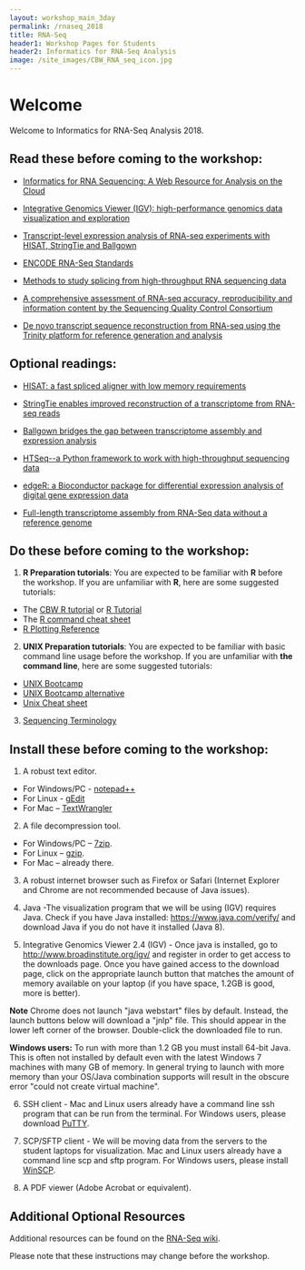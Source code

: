 ```yaml
---
layout: workshop_main_3day
permalink: /rnaseq_2018
title: RNA-Seq
header1: Workshop Pages for Students
header2: Informatics for RNA-Seq Analysis
image: /site_images/CBW_RNA_seq_icon.jpg
---
```

# Welcome <a id="welcome"></a>

Welcome to Informatics for RNA-Seq Analysis 2018.  

## Read these before coming to the workshop:

* [Informatics for RNA Sequencing: A Web Resource for Analysis on the Cloud](https://www.ncbi.nlm.nih.gov/pubmed/26248053)  

* [Integrative Genomics Viewer (IGV): high-performance genomics data visualization and exploration](http://www.ncbi.nlm.nih.gov/pubmed/22517427)

* [Transcript-level expression analysis of RNA-seq experiments with HISAT, StringTie and Ballgown](https://www.ncbi.nlm.nih.gov/pubmed/27560171)
  
* [ENCODE RNA-Seq Standards](https://genome.ucsc.edu/ENCODE/protocols/dataStandards/ENCODE_RNAseq_Standards_V1.0.pdf)
  
* [Methods to study splicing from high-throughput RNA sequencing data](http://www.ncbi.nlm.nih.gov/pubmed/24549677)  
  
* [A comprehensive assessment of RNA-seq accuracy, reproducibility and information content by the Sequencing Quality Control Consortium](http://www.ncbi.nlm.nih.gov/pubmed/25150838)

* [De novo transcript sequence reconstruction from RNA-seq using the Trinity platform for reference generation and analysis](http://www.nature.com/nprot/journal/v8/n8/full/nprot.2013.084.html)

## Optional readings:

* [HISAT: a fast spliced aligner with low memory requirements](https://www.ncbi.nlm.nih.gov/pubmed/25751142)  

* [StringTie enables improved reconstruction of a transcriptome from RNA-seq reads](https://www.ncbi.nlm.nih.gov/pubmed/25690850)  

* [Ballgown bridges the gap between transcriptome assembly and expression analysis](https://www.ncbi.nlm.nih.gov/pubmed/25748911)  

* [HTSeq--a Python framework to work with high-throughput sequencing data](https://www.ncbi.nlm.nih.gov/pubmed/25260700)  

* [edgeR: a Bioconductor package for differential expression analysis of digital gene expression data](https://www.ncbi.nlm.nih.gov/pubmed/19910308)  

* [Full-length transcriptome assembly from RNA-Seq data without a reference genome](http://www.nature.com/nbt/journal/v29/n7/abs/nbt.1883.html)  

## Do these before coming to the workshop:

1) **R Preparation tutorials**: You are expected to be familiar with **R** before the workshop. If you are unfamiliar with **R**, here are some suggested tutorials:  

* The [CBW R tutorial](http://bioinformatics-ca.github.io/CBW_R_Tutorial/) or [R Tutorial](http://www.cyclismo.org/tutorial/R/) 
* The [R command cheat sheet](https://github.com/bioinformaticsdotca/bioinformaticsdotca.github.io/blob/master/resources/R_Short-refcard.pdf)
* [R Plotting Reference](https://github.com/bioinformatics-ca/bioinformatics-ca.github.io/blob/master/resources/Plotting.Reference.ipynb)

2) **UNIX Preparation tutorials**: You are expected to be familiar with basic command line usage before the workshop. If you are unfamiliar with **the command line**, here are some suggested tutorials:   

* [UNIX Bootcamp](https://github.com/griffithlab/rnaseq_tutorial/wiki/Unix-Bootcamp)
* [UNIX Bootcamp alternative](http://rik.smith-unna.com/command_line_bootcamp/?id=9xnbkx6eaof) 
* [Unix Cheat sheet](http://www.rain.org/~mkummel/unix.html) 

3) [Sequencing Terminology](http://www.ncbi.nlm.nih.gov/projects/genome/glossary.shtml)

## Install these before coming to the workshop:

1) A robust text editor.   

* For Windows/PC - [notepad++](http://notepad-plus-plus.org/)  
* For Linux - [gEdit](http://projects.gnome.org/gedit/)  
* For Mac – [TextWrangler](http://www.barebones.com/products/textwrangler/download.html)

2) A file decompression tool.  

* For Windows/PC – [7zip](http://www.7-zip.org/).  
* For Linux – [gzip](http://www.gzip.org).   
* For Mac – already there.

3) A robust internet browser such as Firefox or Safari (Internet Explorer and Chrome are not recommended because of Java issues).

4) Java -The visualization program that we will be using (IGV) requires Java. Check if you have Java installed: https://www.java.com/verify/ and download Java if you do not have it installed (Java 8).

5) Integrative Genomics Viewer 2.4 (IGV) - Once java is installed, go to http://www.broadinstitute.org/igv/ and register in order to get access to the downloads page. Once you have gained access to the download page, click on the appropriate launch button that matches the amount of memory available on your laptop (if you have space, 1.2GB is good, more is better).   

**Note** Chrome does not launch "java webstart" files by default. Instead, the launch buttons below will download a "jnlp" file. This should appear in the lower left corner of the browser. Double-click the downloaded file to run.   

**Windows users:** To run with more than 1.2 GB you must install 64-bit Java. This is often not installed by default even with the latest Windows 7 machines with many GB of memory. In general trying to launch with more memory than your OS/Java combination supports will result in the obscure error "could not create virtual machine".

6) SSH client - Mac and Linux users already have a command line ssh program that can be run from the terminal. For Windows users, please download [PuTTY](http://www.chiark.greenend.org.uk/~sgtatham/putty/download.html).  

7) SCP/SFTP client - We will be moving data from the servers to the student laptops for visualization. Mac and Linux users already have a command line scp and sftp program. For Windows users, please install [WinSCP](http://winscp.net/eng/download.php).

8) A PDF viewer (Adobe Acrobat or equivalent).  

## Additional Optional Resources 

Additional resources can be found on the [RNA-Seq wiki](https://github.com/griffithlab/rnaseq_tutorial/wiki/Resources).

Please note that these instructions may change before the workshop.  
